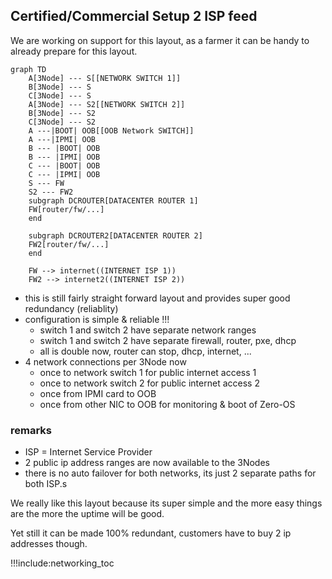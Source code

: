 
## Certified/Commercial Setup 2 ISP feed 

We are working on support for this layout, as a farmer it can be handy to already prepare for this layout.

```mermaid
graph TD
    A[3Node] --- S[[NETWORK SWITCH 1]]
    B[3Node] --- S
    C[3Node] --- S
    A[3Node] --- S2[[NETWORK SWITCH 2]]
    B[3Node] --- S2
    C[3Node] --- S2   
    A ---|BOOT| OOB[[OOB Network SWITCH]]
    A ---|IPMI| OOB
    B --- |BOOT| OOB
    B --- |IPMI| OOB
    C --- |BOOT| OOB
    C --- |IPMI| OOB
    S --- FW
    S2 --- FW2
    subgraph DCROUTER[DATACENTER ROUTER 1]
    FW[router/fw/...]
    end        

    subgraph DCROUTER2[DATACENTER ROUTER 2]
    FW2[router/fw/...]
    end        

    FW --> internet((INTERNET ISP 1))
    FW2 --> internet2((INTERNET ISP 2))
```

- this is still fairly straight forward layout and provides super good redundancy (reliablity)
- configuration is simple & reliable !!!
    - switch 1 and switch 2 have separate network ranges
    - switch 1 and switch 2 have separate firewall, router, pxe, dhcp
    - all is double now, router can stop, dhcp, internet, ...
- 4 network connections per 3Node now
  - once to network switch 1 for public internet access 1
  - once to network switch 2 for public internet access 2
  - once from IPMI card to OOB
  - once from other NIC to OOB for monitoring & boot of Zero-OS

### remarks

- ISP = Internet Service Provider
- 2 public ip address ranges are now available to the 3Nodes
- there is no auto failover for both networks, its just 2 separate paths for both ISP.s

We really like this layout because its super simple and the more easy things are the more the uptime will be good.

Yet still it can be made 100% redundant, customers have to buy 2 ip addresses though.



!!!include:networking_toc